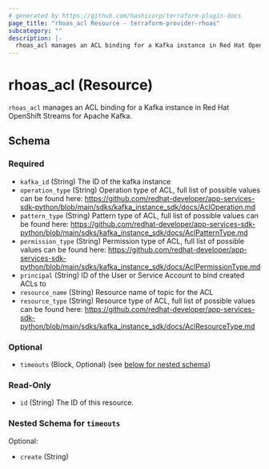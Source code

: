 ```yaml
---
# generated by https://github.com/hashicorp/terraform-plugin-docs
page_title: "rhoas_acl Resource - terraform-provider-rhoas"
subcategory: ""
description: |-
  rhoas_acl manages an ACL binding for a Kafka instance in Red Hat OpenShift Streams for Apache Kafka.
---
```


# rhoas_acl (Resource)

`rhoas_acl` manages an ACL binding for a Kafka instance in Red Hat OpenShift Streams for Apache Kafka.



<!-- schema generated by tfplugindocs -->
## Schema

### Required

- `kafka_id` (String) The ID of the kafka instance
- `operation_type` (String) Operation type of ACL, full list of possible values can be found here: https://github.com/redhat-developer/app-services-sdk-python/blob/main/sdks/kafka_instance_sdk/docs/AclOperation.md
- `pattern_type` (String) Pattern type of ACL, full list of possible values can be found here: https://github.com/redhat-developer/app-services-sdk-python/blob/main/sdks/kafka_instance_sdk/docs/AclPatternType.md
- `permission_type` (String) Permission type of ACL, full list of possible values can be found here: https://github.com/redhat-developer/app-services-sdk-python/blob/main/sdks/kafka_instance_sdk/docs/AclPermissionType.md
- `principal` (String) ID of the User or Service Account to bind created ACLs to
- `resource_name` (String) Resource name of topic for the ACL
- `resource_type` (String) Resource type of ACL, full list of possible values can be found here: https://github.com/redhat-developer/app-services-sdk-python/blob/main/sdks/kafka_instance_sdk/docs/AclResourceType.md

### Optional

- `timeouts` (Block, Optional) (see [below for nested schema](#nestedblock--timeouts))

### Read-Only

- `id` (String) The ID of this resource.

<a id="nestedblock--timeouts"></a>
### Nested Schema for `timeouts`

Optional:

- `create` (String)


